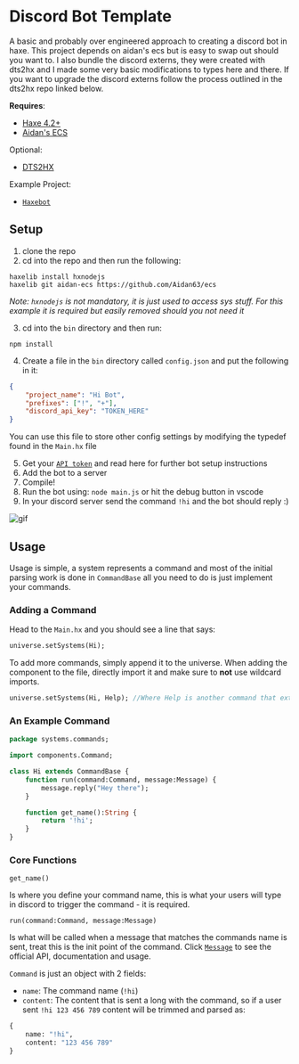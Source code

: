 # Discord Bot Template
A basic and probably over engineered approach to creating a discord bot in haxe. This project depends on aidan's ecs but is easy to swap out should you want to.
I also bundle the discord externs, they were created with dts2hx and I made some very basic modifications to types here and there.
If you want to upgrade the discord externs follow the process outlined in the dts2hx repo linked below.

**Requires**:
- [Haxe 4.2+](https://haxe.org/download)
- [Aidan's ECS](https://github.com/Aidan63/ecs)

Optional:
- [DTS2HX](https://github.com/haxiomic/dts2hx)

Example Project:
- [`Haxebot`](https://github.com/Jarrio/Haxebot)

## Setup
1) clone the repo
2) cd into the repo and then run the following:
```
haxelib install hxnodejs
haxelib git aidan-ecs https://github.com/Aidan63/ecs
```
*Note: `hxnodejs` is not mandatory, it is just used to access sys stuff. For this example it is required but easily removed should you not need it*

3) cd into the `bin` directory and then run:
```
npm install
```
4) Create a file in the `bin` directory called `config.json` and put the following in it:
```json
{
	"project_name": "Hi Bot",
	"prefixes": ["!", "+"],
	"discord_api_key": "TOKEN_HERE"
}
```
You can use this file to store other config settings by modifying the typedef found in the `Main.hx` file

5) Get your [`API token`](https://discord.com/developers/) and read here for further bot setup instructions
6) Add the bot to a server
7) Compile! 
8) Run the bot using: `node main.js` or hit the debug button in vscode
9) In your discord server send the command `!hi` and the bot should reply :)

![gif](https://user-images.githubusercontent.com/748557/117300860-e74c3200-ae71-11eb-8eec-d5953319ec02.gif)

## Usage
Usage is simple, a system represents a command and most of the initial parsing work is done in `CommandBase` all you need to do is just implement your commands.

### Adding a Command
Head to the `Main.hx` and you should see a line that says: 
```hx
universe.setSystems(Hi);
```
To add more commands, simply append it to the universe. When adding the component to the file, directly import it and make sure to **not** use wildcard imports.
```hx
universe.setSystems(Hi, Help); //Where Help is another command that extends CommandBase
```

### An Example Command
```hx
package systems.commands;

import components.Command;

class Hi extends CommandBase {
	function run(command:Command, message:Message) {
		message.reply("Hey there");
	}

	function get_name():String {
		return '!hi';
	}
}

```
### Core Functions
```get_name()```

Is where you define your command name, this is what your users will type in discord to trigger the command - it is required. 

```run(command:Command, message:Message)```

Is what will be called when a message that matches the commands name is sent, treat this is the init point of the command. 
Click [`Message`](https://discord.js.org/#/docs/main/stable/class/Message) to see the official API, documentation and usage. 

`Command` is just an object with 2 fields:
 
- `name`: The command name (`!hi`)
- `content`: The content that is sent a long with the command, so if a user sent `!hi 123 456 789` content will be trimmed and parsed as:
```hx
{
	name: "!hi",
	content: "123 456 789"
}
```
